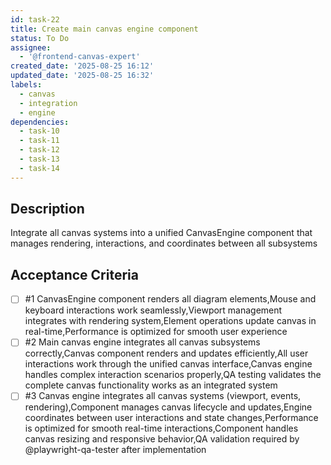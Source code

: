 ```yaml
---
id: task-22
title: Create main canvas engine component
status: To Do
assignee:
  - '@frontend-canvas-expert'
created_date: '2025-08-25 16:12'
updated_date: '2025-08-25 16:32'
labels:
  - canvas
  - integration
  - engine
dependencies:
  - task-10
  - task-11
  - task-12
  - task-13
  - task-14
---
```


## Description

Integrate all canvas systems into a unified CanvasEngine component that manages
rendering, interactions, and coordinates between all subsystems

## Acceptance Criteria

<!-- AC:BEGIN -->

- [ ] #1 CanvasEngine component renders all diagram elements,Mouse and keyboard
      interactions work seamlessly,Viewport management integrates with rendering
      system,Element operations update canvas in real-time,Performance is
      optimized for smooth user experience
- [ ] #2 Main canvas engine integrates all canvas subsystems correctly,Canvas
      component renders and updates efficiently,All user interactions work
      through the unified canvas interface,Canvas engine handles complex
      interaction scenarios properly,QA testing validates the complete canvas
      functionality works as an integrated system
- [ ] #3 Canvas engine integrates all canvas systems (viewport, events,
    rendering),Component manages canvas lifecycle and updates,Engine coordinates
    between user interactions and state changes,Performance is optimized for
    smooth real-time interactions,Component handles canvas resizing and
    responsive behavior,QA validation required by @playwright-qa-tester after
    implementation
<!-- AC:END -->
